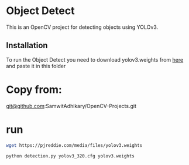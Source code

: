 # Object Detect

This is an OpenCV project for detecting objects using YOLOv3.

## Installation
To run the Object Detect you need to download yolov3.weights from [here](https://pjreddie.com/media/files/yolov3.weights) and paste it in this folder


# Copy from:
git@github.com:SamwitAdhikary/OpenCV-Projects.git


# run
```bash
wget https://pjreddie.com/media/files/yolov3.weights

python detection.py yolov3_320.cfg yolov3.weights 
```
